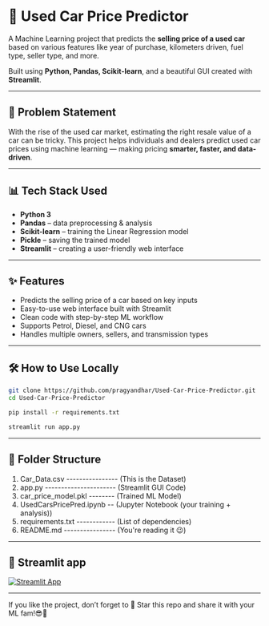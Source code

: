# 🚗 Used Car Price Predictor

A Machine Learning project that predicts the **selling price of a used car** based on various features like year of purchase, kilometers driven, fuel type, seller type, and more.

Built using **Python, Pandas, Scikit-learn**, and a beautiful GUI created with **Streamlit**.

---

## 🧠 Problem Statement

With the rise of the used car market, estimating the right resale value of a car can be tricky. This project helps individuals and dealers predict used car prices using machine learning — making pricing **smarter, faster, and data-driven**.

---

## 📊 Tech Stack Used

- **Python 3**
- **Pandas** – data preprocessing & analysis
- **Scikit-learn** – training the Linear Regression model
- **Pickle** – saving the trained model
- **Streamlit** – creating a user-friendly web interface

---

## ✨ Features

- Predicts the selling price of a car based on key inputs
- Easy-to-use web interface built with Streamlit
- Clean code with step-by-step ML workflow
- Supports Petrol, Diesel, and CNG cars
- Handles multiple owners, sellers, and transmission types

---

## 🛠️ How to Use Locally

```bash
git clone https://github.com/pragyandhar/Used-Car-Price-Predictor.git
cd Used-Car-Price-Predictor

pip install -r requirements.txt

streamlit run app.py
```
---
## 📁 Folder Structure
1) Car_Data.csv ---------------- (This is the Dataset)
2) app.py ---------------------- (Streamlit GUI Code)
3) car_price_model.pkl -------- (Trained ML Model)
4) UsedCarsPricePred.ipynb -- (Jupyter Notebook (your training + analysis))
5) requirements.txt ------------ (List of dependencies)
6) README.md ---------------- (You're reading it 😉)

---

## 👀 Streamlit app
[![Streamlit App](https://img.shields.io/badge/Streamlit-Live-green)](https://used-car-price-predictor-kvjrg37m3zzgafzhkmbmvr.streamlit.app/)

---
If you like the project, don’t forget to 🌟 Star this repo and share it with your ML fam!😎📸
